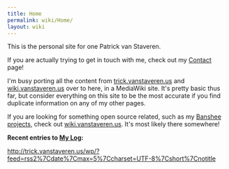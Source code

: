 ```yaml
---
title: Home
permalink: wiki/Home/
layout: wiki
---
```


This is the personal site for one Patrick van Staveren.

If you are actually trying to get in touch with me, check out my
[Contact](/wiki/Contact "wikilink") page!

I'm busy porting all the content from
[trick.vanstaveren.us](http://trick.vanstaveren.us) and
[wiki.vanstaveren.us](http://wiki.vanstaveren.us) over to here, in a
MediaWiki site. It's pretty basic thus far, but consider everything on
this site to be the most accurate if you find duplicate information on
any of my other pages.

If you are looking for something open source related, such as my
[Banshee](http://www.banshee-project.org)
[projects](/wiki/Projects/Open_Source/Banshee "wikilink"), check out
[wiki.vanstaveren.us](http://wiki.vanstaveren.us). It's most likely
there somewhere!

**Recent entries to [My Log](http://trick.vanstaveren.us/wp):**

<rss><http://trick.vanstaveren.us/wp/?feed=rss2%7Cdate%7Cmax=5%7Ccharset=UTF-8%7Cshort%7Cnotitle></rss>
